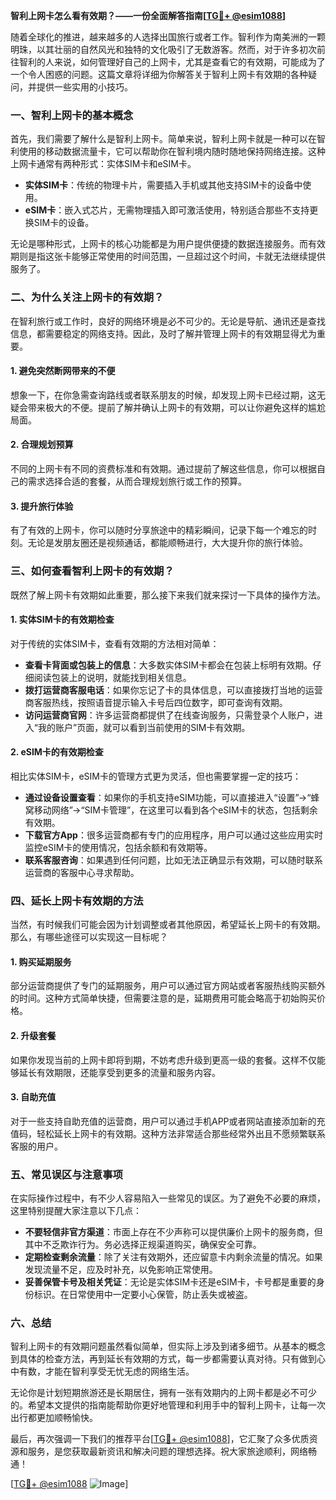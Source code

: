 **智利上网卡怎么看有效期？——一份全面解答指南[[TG💪+ @esim1088](https://t.me/s/esim1088)]**

随着全球化的推进，越来越多的人选择出国旅行或者工作。智利作为南美洲的一颗明珠，以其壮丽的自然风光和独特的文化吸引了无数游客。然而，对于许多初次前往智利的人来说，如何管理好自己的上网卡，尤其是查看它的有效期，可能成为了一个令人困惑的问题。这篇文章将详细为你解答关于智利上网卡有效期的各种疑问，并提供一些实用的小技巧。

### 一、智利上网卡的基本概念

首先，我们需要了解什么是智利上网卡。简单来说，智利上网卡就是一种可以在智利使用的移动数据流量卡，它可以帮助你在智利境内随时随地保持网络连接。这种上网卡通常有两种形式：实体SIM卡和eSIM卡。

- **实体SIM卡**：传统的物理卡片，需要插入手机或其他支持SIM卡的设备中使用。
- **eSIM卡**：嵌入式芯片，无需物理插入即可激活使用，特别适合那些不支持更换SIM卡的设备。

无论是哪种形式，上网卡的核心功能都是为用户提供便捷的数据连接服务。而有效期则是指这张卡能够正常使用的时间范围，一旦超过这个时间，卡就无法继续提供服务了。

### 二、为什么关注上网卡的有效期？

在智利旅行或工作时，良好的网络环境是必不可少的。无论是导航、通讯还是查找信息，都需要稳定的网络支持。因此，及时了解并管理上网卡的有效期显得尤为重要。

#### 1. 避免突然断网带来的不便
想象一下，在你急需查询路线或者联系朋友的时候，却发现上网卡已经过期，这无疑会带来极大的不便。提前了解并确认上网卡的有效期，可以让你避免这样的尴尬局面。

#### 2. 合理规划预算
不同的上网卡有不同的资费标准和有效期。通过提前了解这些信息，你可以根据自己的需求选择合适的套餐，从而合理规划旅行或工作的预算。

#### 3. 提升旅行体验
有了有效的上网卡，你可以随时分享旅途中的精彩瞬间，记录下每一个难忘的时刻。无论是发朋友圈还是视频通话，都能顺畅进行，大大提升你的旅行体验。

### 三、如何查看智利上网卡的有效期？

既然了解上网卡有效期如此重要，那么接下来我们就来探讨一下具体的操作方法。

#### 1. 实体SIM卡的有效期检查
对于传统的实体SIM卡，查看有效期的方法相对简单：

- **查看卡背面或包装上的信息**：大多数实体SIM卡都会在包装上标明有效期。仔细阅读包装上的说明，就能找到相关信息。
- **拨打运营商客服电话**：如果你忘记了卡的具体信息，可以直接拨打当地的运营商客服热线，按照语音提示输入卡号后四位数字，即可查询有效期。
- **访问运营商官网**：许多运营商都提供了在线查询服务，只需登录个人账户，进入“我的账户”页面，就可以看到当前使用的SIM卡有效期。

#### 2. eSIM卡的有效期检查
相比实体SIM卡，eSIM卡的管理方式更为灵活，但也需要掌握一定的技巧：

- **通过设备设置查看**：如果你的手机支持eSIM功能，可以直接进入“设置”->“蜂窝移动网络”->“SIM卡管理”，在这里可以看到各个eSIM卡的状态，包括剩余有效期。
- **下载官方App**：很多运营商都有专门的应用程序，用户可以通过这些应用实时监控eSIM卡的使用情况，包括余额和有效期等。
- **联系客服咨询**：如果遇到任何问题，比如无法正确显示有效期，可以随时联系运营商的客服中心寻求帮助。

### 四、延长上网卡有效期的方法

当然，有时候我们可能会因为计划调整或者其他原因，希望延长上网卡的有效期。那么，有哪些途径可以实现这一目标呢？

#### 1. 购买延期服务
部分运营商提供了专门的延期服务，用户可以通过官方网站或者客服热线购买额外的时间。这种方式简单快捷，但需要注意的是，延期费用可能会略高于初始购买价格。

#### 2. 升级套餐
如果你发现当前的上网卡即将到期，不妨考虑升级到更高一级的套餐。这样不仅能够延长有效期限，还能享受到更多的流量和服务内容。

#### 3. 自助充值
对于一些支持自助充值的运营商，用户可以通过手机APP或者网站直接添加新的充值码，轻松延长上网卡的有效期。这种方法非常适合那些经常外出且不愿频繁联系客服的用户。

### 五、常见误区与注意事项

在实际操作过程中，有不少人容易陷入一些常见的误区。为了避免不必要的麻烦，这里特别提醒大家注意以下几点：

- **不要轻信非官方渠道**：市面上存在不少声称可以提供廉价上网卡的服务商，但其中不乏欺诈行为。务必选择正规渠道购买，确保安全可靠。
- **定期检查剩余流量**：除了关注有效期外，还应留意卡内剩余流量的情况。如果发现流量不足，应及时补充，以免影响正常使用。
- **妥善保管卡号及相关凭证**：无论是实体SIM卡还是eSIM卡，卡号都是重要的身份标识。在日常使用中一定要小心保管，防止丢失或被盗。

### 六、总结

智利上网卡的有效期问题虽然看似简单，但实际上涉及到诸多细节。从基本的概念到具体的检查方法，再到延长有效期的方式，每一步都需要认真对待。只有做到心中有数，才能在智利享受无忧无虑的网络生活。

无论你是计划短期旅游还是长期居住，拥有一张有效期内的上网卡都是必不可少的。希望本文提供的指南能帮助你更好地管理和利用手中的智利上网卡，让每一次出行都更加顺畅愉快。

最后，再次强调一下我们的推荐平台[[TG💪+ @esim1088](https://t.me/s/esim1088)]，它汇聚了众多优质资源和服务，是您获取最新资讯和解决问题的理想选择。祝大家旅途顺利，网络畅通！

[[TG💪+ @esim1088](https://t.me/s/esim1088) ![Image](https://i.postimg.cc/4NQfJmqS/Snipaste-2025-05-13-00-14-12.png)]